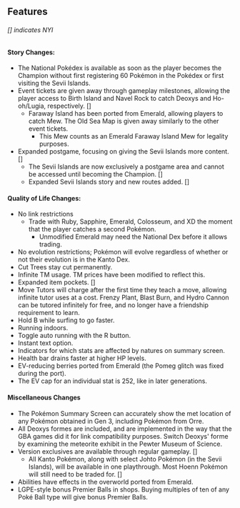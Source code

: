 ## Features

###### [] indicates NYI

#### Story Changes:
- The National Pokédex is available as soon as the player becomes the Champion without first registering 60 Pokémon in the Pokédex or first visiting the Sevii Islands.
- Event tickets are given away through gameplay milestones, allowing the player access to Birth Island and Navel Rock to catch Deoxys and Ho-oh/Lugia, respectively. []
	* Faraway Island has been ported from Emerald, allowing players to catch Mew. The Old Sea Map is given away similarly to the other event tickets.
		* This Mew counts as an Emerald Faraway Island Mew for legality purposes.
- Expanded postgame, focusing on giving the Sevii Islands more content. []
	* The Sevii Islands are now exclusively a postgame area and cannot be accessed until becoming the Champion. []
	* Expanded Sevii Islands story and new routes added. []

#### Quality of Life Changes:
- No link restrictions
	* Trade with Ruby, Sapphire, Emerald, Colosseum, and XD the moment that the player catches a second Pokémon.
		* Unmodified Emerald may need the National Dex before it allows trading.
- No evolution restrictions; Pokémon will evolve regardless of whether or not their evolution is in the Kanto Dex.
- Cut Trees stay cut permanently.
- Infinite TM usage. TM prices have been modified to reflect this.
- Expanded item pockets. []
- Move Tutors will charge after the first time they teach a move, allowing infinite tutor uses at a cost. Frenzy Plant, Blast Burn, and Hydro Cannon can be tutored infinitely for free, and no longer have a friendship requirement to learn.
- Hold B while surfing to go faster.
- Running indoors.
- Toggle auto running with the R button.
- Instant text option.
- Indicators for which stats are affected by natures on summary screen.
- Health bar drains faster at higher HP levels.
- EV-reducing berries ported from Emerald (the Pomeg glitch was fixed during the port).
- The EV cap for an individual stat is 252, like in later generations.

#### Miscellaneous Changes
- The Pokémon Summary Screen can accurately show the met location of any Pokémon obtained in Gen 3, including Pokémon from Orre.
- All Deoxys formes are included, and are implemented in the way that the GBA games did it for link compatibility purposes. Switch Deoxys' forme by examining the meteorite exhibit in the Pewter Museum of Science.
- Version exclusives are available through regular gameplay. []
	* All Kanto Pokémon, along with select Johto Pokémon (in the Sevii Islands), will be available in one playthrough. Most Hoenn Pokémon will still need to be traded for. []
- Abilities have effects in the overworld ported from Emerald.
- LGPE-style bonus Premier Balls in shops. Buying multiples of ten of any Poké Ball type will give bonus Premier Balls.